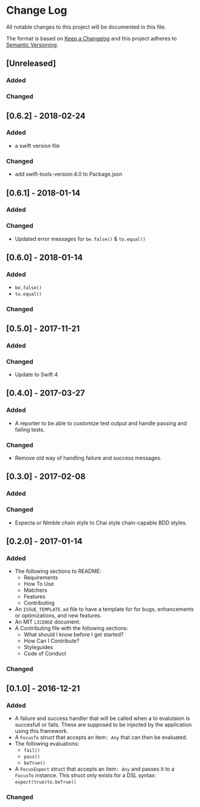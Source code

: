 # Change Log
All notable changes to this project will be documented in this file.

The format is based on [Keep a Changelog](http://keepachangelog.com/) 
and this project adheres to [Semantic Versioning](http://semver.org/).

## [Unreleased]
### Added

### Changed

## [0.6.2] - 2018-02-24
### Added
- a swift version file

### Changed
- add swift-tools-version:4.0 to Package.json

## [0.6.1] - 2018-01-14
### Added

### Changed
- Updated error messages for `be.false()` & `to.equal()`


## [0.6.0] - 2018-01-14
### Added
- `be.false()`
- `to.equal()`

### Changed


## [0.5.0] - 2017-11-21
### Added

### Changed
- Update to Swift 4


## [0.4.0] - 2017-03-27
### Added
- A reporter to be able to customize test output and handle passing and failing tests.

### Changed
- Remove old way of handling failure and success messages.


## [0.3.0] - 2017-02-08
### Added

### Changed
- Expecta or Nimble chain style to Chai style chain-capable BDD styles.


## [0.2.0] - 2017-01-14
### Added
- The following sections to README:
	* Requirements
	* How To Use
	* Matchers
	* Features
	* Contributing
- An `ISSUE_TEMPLATE.md` file to have a template for for bugs, enhancements or optimizations, and new features.
- An MIT `LICENSE` document.
- A Contributing file with the following sections:
	* What should I know before I get started?
	* How Can I Contribute?
	* Styleguides
	* Code of Conduct

### Changed


## [0.1.0] - 2016-12-21
### Added
- A faliure and success handler that will be called when a *to* evalutaion is succesfull or fails. These are supposed to be injected by the application using this framework.
- A `FocusTo` struct that accepts an item`: Any` that can then be evaluated.
- The following evaluations: 
	* `fail()`
	* `pass()`
	* `beTrue()`
- A `FocusExpect` struct that accepts an item`: Any` and passes it to a `FocusTo` instance. This struct only exists for a DSL syntax: `expect(true)to.beTrue()`

### Changed